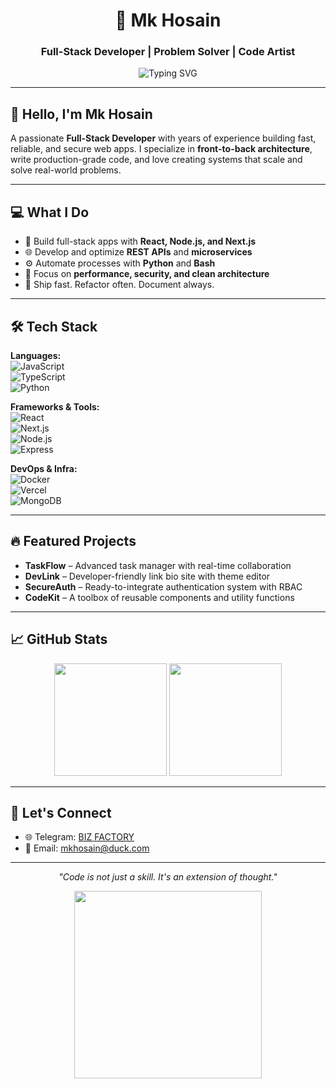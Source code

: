 <h1 align="center">🚀 Mk Hosain</h1>
<h3 align="center">Full-Stack Developer | Problem Solver | Code Artist</h3>

<p align="center">
  <img src="https://readme-typing-svg.demolab.com?font=Fira+Code&duration=3000&pause=1000&color=36BCF7&center=true&vCenter=true&multiline=true&width=600&lines=Building+clean+code+with+clear+logic.;Scaling+systems+with+scalable+architecture.;Transforming+ideas+into+working+software." alt="Typing SVG">
</p>

---

## 👋 Hello, I'm Mk Hosain

A passionate **Full-Stack Developer** with years of experience building fast, reliable, and secure web apps. I specialize in **front-to-back architecture**, write production-grade code, and love creating systems that scale and solve real-world problems.

---

## 💻 What I Do

- 🔧 Build full-stack apps with **React, Node.js, and Next.js**
- 🌐 Develop and optimize **REST APIs** and **microservices**
- ⚙️ Automate processes with **Python** and **Bash**
- 🧠 Focus on **performance, security, and clean architecture**
- 🎯 Ship fast. Refactor often. Document always.

---

## 🛠 Tech Stack

**Languages:**  
![JavaScript](https://img.shields.io/badge/-JavaScript-black?style=flat&logo=javascript)  
![TypeScript](https://img.shields.io/badge/-TypeScript-black?style=flat&logo=typescript)  
![Python](https://img.shields.io/badge/-Python-black?style=flat&logo=python)

**Frameworks & Tools:**  
![React](https://img.shields.io/badge/-React-black?style=flat&logo=react)  
![Next.js](https://img.shields.io/badge/-Next.js-black?style=flat&logo=next.js)  
![Node.js](https://img.shields.io/badge/-Node.js-black?style=flat&logo=node.js)  
![Express](https://img.shields.io/badge/-Express-black?style=flat&logo=express)

**DevOps & Infra:**  
![Docker](https://img.shields.io/badge/-Docker-black?style=flat&logo=docker)  
![Vercel](https://img.shields.io/badge/-Vercel-black?style=flat&logo=vercel)  
![MongoDB](https://img.shields.io/badge/-MongoDB-black?style=flat&logo=mongodb)

---

## 🔥 Featured Projects

- **TaskFlow** – Advanced task manager with real-time collaboration  
- **DevLink** – Developer-friendly link bio site with theme editor  
- **SecureAuth** – Ready-to-integrate authentication system with RBAC  
- **CodeKit** – A toolbox of reusable components and utility functions

---

## 📈 GitHub Stats

<p align="center">
  <img src="https://github-readme-stats.vercel.app/api?username=rootevil&show_icons=true&theme=tokyonight" height="180px"/>
  <img src="https://github-readme-streak-stats.herokuapp.com?user=rootevil&theme=tokyonight" height="180px"/>
</p>

---

## 🤝 Let's Connect

- 🌐 Telegram: [BIZ FACTORY](https://t.me/bizft)
- 📧 Email: mkhosain@duck.com

---

<p align="center"><i>"Code is not just a skill. It's an extension of thought."</i></p>

<p align="center">
  <img src="https://media.giphy.com/media/qgQUggAC3Pfv687qPC/giphy.gif" width="300px">
</p>
